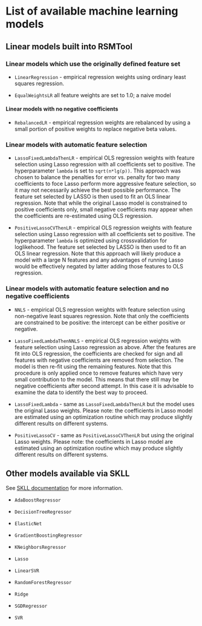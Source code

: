 # List of available machine learning models

## Linear models built into RSMTool

### Linear models which use the originally defined feature set

* `LinearRegression` -  empirical regression weights using ordinary least squares regression.

* `EqualWeightsLR` all feature weights are set to 1.0; a naive model

#### Linear models with no negative coefficients 

* `RebalancedLR` -  empirical regression weights are rebalanced by using a small portion of positive weights to replace negative beta values.

### Linear models with automatic feature selection

* `LassoFixedLambdaThenLR` - empirical OLS regression weights with feature selection using Lasso regression with all coefficients set to positive. The hyperparameter `lambda` is set to `sqrt(n*lg(p))`. This approach was chosen to balance the penalties for error vs. penalty for two many coefficients to foce Lasso perform more aggressive feature selection, so it may not necessarily achieve the best possible performance. The feature set selected by LASSO is then used to fit an OLS linear regression. Note that while the original Lasso model is constrained to positive coefficients only, small negative coefficients may appear when the coefficients are re-estimated using OLS regression. 

* `PositiveLassoCVThenLR` - empirical OLS regression weights with feature selection using Lasso regression with all coefficients set to positive. The hyperparameter `lambda` is optimized using crossvalidation for loglikehood. The feature set selected by LASSO is then used to fit an OLS linear regression. Note that this approach will likely produce a model with a large N features and any advantages of running Lasso would be effectively negated by latter adding those features to OLS regression. 

### Linear models with automatic feature selection and no negative coefficients
    
* `NNLS` - empirical OLS regression weights with feature selection using non-negative least squares regression. Note that only the coefficients are constrained to be positive: the intercept can be either positive or negative. 

* `LassoFixedLambdaThenNNLS` - empirical OLS regression weights with feature selection using Lasso regression as above. After the features are fit into OLS regression, the coefficients are checked for sign and all features with negative coefficients are removed from selection. The model is then re-fit using the remaining features. Note that this procedure is only applied once to remove features which have very small contribution to the model. This means that there still may be negative coefficients after second attempt. In this case it is advisable to examine the data to identify the best way to proceed. 

* `LassoFixedLambda` - same as `LassoFixedLambdaThenLR` but the model uses the original Lasso weights. Please note: the coefficients in Lasso model are estimated using an optimization routine which may produce slightly different results on different systems. 

* `PositiveLassoCV` - same as `PositiveLassoCVThenLR` but using the original Lasso weights. Please note: the coefficients in Lasso model are estimated using an optimization routine which may produce slightly different results on different systems. 

## Other models available via SKLL

See [SKLL documentation](http://skll.readthedocs.org/en/latest/run_experiment.html#learners) for more information.

* `AdaBoostRegressor`

* `DecisionTreeRegressor`

* `ElasticNet`

* `GradientBoostingRegressor`

* `KNeighborsRegressor`

* `Lasso`

* `LinearSVR`

* `RandomForestRegressor`

* `Ridge`

* `SGDRegressor`

* `SVR`

